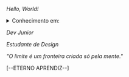 <em>Hello, World!</em>
<br>

<details>
  <summary>Conhecimento em:</summary>
 <strong>
  • HTML5<br>
  • CSS3<br>
  • JavaScript<br>
  • Lua<br>
  • Python<br>
 </strong>
</details>

<em>Dev Junior</em> <br>

<em>Estudante de Design</em> <br>

<em>"O limite é um fronteira criada só pela mente."</em><br>

[--ETERNO APRENDIZ--]

